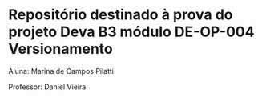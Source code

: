 # Repositório destinado à prova do projeto Deva B3 módulo **DE-OP-004 Versionamento**

Aluna: Marina de Campos Pilatti 

Professor: Daniel Vieira  

